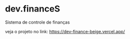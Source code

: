 # dev.financeS
Sistema de controle de finanças

veja o projeto no link: https://dev-finance-beige.vercel.app/
